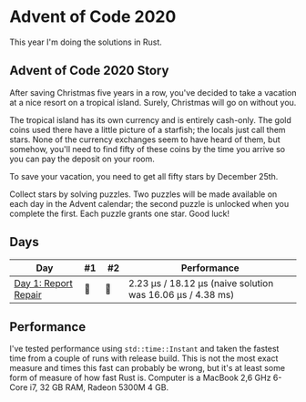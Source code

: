 # Advent of Code 2020

This year I'm doing the solutions in Rust.

## Advent of Code 2020 Story

After saving Christmas five years in a row, you've decided to take a vacation at a nice resort on a tropical island. Surely, Christmas will go on without you.

The tropical island has its own currency and is entirely cash-only. The gold coins used there have a little picture of a starfish; the locals just call them stars. None of the currency exchanges seem to have heard of them, but somehow, you'll need to find fifty of these coins by the time you arrive so you can pay the deposit on your room.

To save your vacation, you need to get all fifty stars by December 25th.

Collect stars by solving puzzles. Two puzzles will be made available on each day in the Advent calendar; the second puzzle is unlocked when you complete the first. Each puzzle grants one star. Good luck!

## Days

| Day                                                                                             | #1  |  #2 | Performance                                                |
| ----------------------------------------------------------------------------------------------- | --- | --- | ---------------------------------------------------------- |
| [Day 1: Report Repair](https://github.com/believer/advent-of-code/blob/master/rust/2020/day_01) | 🌟  | 🌟  | 2.23 µs / 18.12 µs (naive solution was 16.06 µs / 4.38 ms) |

## Performance

I've tested performance using `std::time::Instant` and taken the fastest time from a couple of runs with release build. This is not the most exact measure and times this fast can probably be wrong, but it's at least some form of measure of how fast Rust is. Computer is a MacBook 2,6 GHz 6-Core i7, 32 GB RAM, Radeon 5300M 4 GB.
